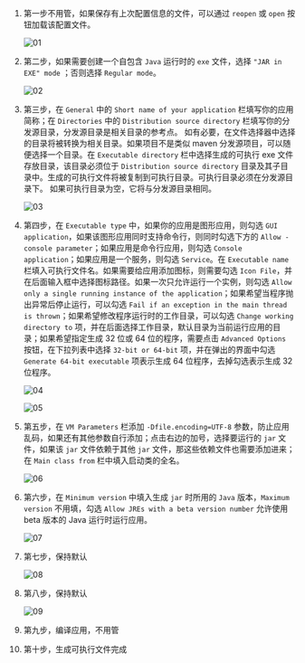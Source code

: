 1. 第一步不用管，如果保存有上次配置信息的文件，可以通过 `reopen` 或 `open` 按钮加载该配置文件。

   ![01](./images/01.png)

2. 第二步，如果需要创建一个自包含 `Java` 运行时的 `exe` 文件，选择 `"JAR in EXE" mode` ；否则选择 `Regular mode`。

   ![02](./images/02.png)

3. 第三步，在 `General` 中的 `Short name of your application` 栏填写你的应用简称；在 `Directories` 中的 `Distribution source directory` 栏填写你的分发源目录，分发源目录是相关目录的参考点。 如有必要，在文件选择器中选择的目录将被转换为相关目录。如果项目不是类似 maven 分发源项目，可以随便选择一个目录。在 `Executable directory` 栏中选择生成的可执行 exe 文件存放目录，该目录必须位于 `Distribution source directory` 目录及其子目录中。生成的可执行文件将被复制到可执行目录。可执行目录必须在分发源目录下。 如果可执行目录为空，它将与分发源目录相同。

   ![03](./images/03.png)

4. 第四步，在 `Executable type` 中，如果你的应用是图形应用，则勾选 `GUI application`，如果该图形应用同时支持命令行，则同时勾选下方的 `Allow -console parameter`；如果应用是命令行应用，则勾选 `Console application`；如果应用是一个服务，则勾选 `Service`。在 `Executable name` 栏填入可执行文件名。如果需要给应用添加图标，则需要勾选 `Icon File`，并在后面输入框中选择图标路径。如果一次只允许运行一个实例，则勾选 `Allow only a single running instance of the application`；如果希望当程序抛出异常后停止运行，可以勾选 `Fail if an exception in the main thread is thrown`；如果希望修改程序运行时的工作目录，可以勾选 `Change working directory to` 项，并在后面选择工作目录，默认目录为当前运行应用的目录；如果希望指定生成 32 位或 64 位的程序，需要点击 `Advanced Options` 按钮，在下拉列表中选择 `32-bit or 64-bit` 项，并在弹出的界面中勾选 `Generate 64-bit executable` 项表示生成 64 位程序，去掉勾选表示生成 32 位程序。

   ![04](./images/04.png)

   ![05](./images/05.png)

5. 第五步，在 `VM Parameters` 栏添加 `-Dfile.encoding=UTF-8` 参数，防止应用乱码，如果还有其他参数自行添加；点击右边的加号，选择要运行的 `jar` 文件，如果该 `jar` 文件依赖于其他 `jar` 文件，那这些依赖文件也需要添加进来；在 `Main class from` 栏中填入启动类的全名。

   ![06](./images/06.png)

6. 第六步，在 `Minimum version` 中填入生成 `jar` 时所用的 `Java` 版本，`Maximum version` 不用填，勾选 `Allow JREs with a beta version number` 允许使用 beta 版本的 Java 运行时运行应用。

   ![07](./images/07.png)

7. 第七步，保持默认

   ![08](./images/08.png)

8. 第八步，保持默认

   ![09](./images/09.png)

9. 第九步，编译应用，不用管

10. 第十步，生成可执行文件完成